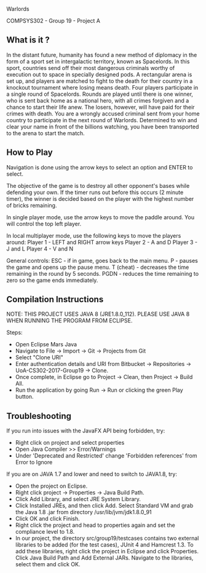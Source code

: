 Warlords

COMPSYS302 - Group 19 - Project A

What is it ?
-----------------

In the distant future, humanity has found a new method of diplomacy in the form of a sport set in intergalactic territory, known as Spacelords.
In this sport, countries send off their most dangerous criminals worthy of execution out to space in specially designed pods. A rectangular arena is set up, and players are matched to fight to the death for their country in a knockout tournament where losing means death.
Four players participate in a single round of Spacelords. Rounds are played until there is one winner, who is sent back home as a national hero, with all crimes forgiven and a chance to start their life anew. The losers, however, will have paid for their crimes with death.
You are a wrongly accused criminal sent from your home country to participate in the next round of Warlords. Determined to win and clear your name in front of the billions watching, you have been transported to the arena to start the match.

How to Play
-----------------

Navigation is done using the arrow keys to select an option and ENTER to select.

The objective of the game is to destroy all other opponent's bases while defending your own. If the timer runs out before this occurs (2 minute timer), the winner is decided based on the player with the highest number of bricks remaining.

In single player mode, use the arrow keys to move the paddle around.
You will control the top left player.

In local multiplayer mode, use the following keys to move the players around:
Player 1 - LEFT and RIGHT arrow keys
Player 2 - A and D
Player 3 - J and L
Player 4 - V and N

General controls:
ESC - if in game, goes back to the main menu.
P - pauses the game and opens up the pause menu.
T (cheat) - decreases the time remaining in the round by 5 seconds.
PGDN - reduces the time remaining to zero so the game ends immediately.


Compilation Instructions
------------------
NOTE: THIS PROJECT USES JAVA 8 (JRE1.8.0_112). PLEASE USE JAVA 8 WHEN RUNNING THE PROGRAM FROM ECLIPSE.

Steps:
- Open Eclipse Mars Java
- Navigate to File -> Import -> Git -> Projects from Git
- Select "Clone URI"
- Enter authentication details and URI from Bitbucket -> Repositories -> UoA-CS302-2017-Group19 -> Clone.
- Once complete, in Eclipse go to Project -> Clean, then Project -> Build All.
- Run the application by going Run -> Run or clicking the green Play button.


Troubleshooting
------------------
If you run into issues with the JavaFX API being forbidden, try:
- Right click on project and select properties
- Open Java Compiler >> Error/Warnings
- Under 'Deprecated and Restricted' change 'Forbidden references' from Error to Ignore

If you are on JAVA 1.7 and lower and need to switch to JAVA1.8, try:

- Open the project on Eclipse.
- Right click project -> Properties -> Java Build Path.
- Click Add Library, and select JRE System Library.
- Click Installed JREs, and then click Add. Select Standard VM and grab the Java 1.8 .jar from directory /usr/lib/jvm/jdk1.8.0_91
- Click OK and click Finish.
- Right click the project and head to properties again and set the compliance level to 1.8.
- In our project, the directory src/group19/testcases contains two external libraries to be added (for the test cases), JUnit 4 and Hamcrest 1.3. To add these libraries, right click the project in Eclipse and click Properties. Click Java Build Path and Add External JARs. Navigate to the libraries, select them and click OK.
